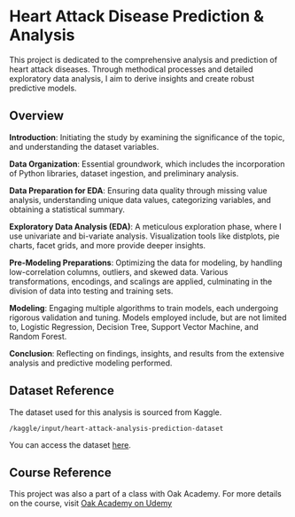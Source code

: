 # Heart Attack Disease Prediction & Analysis

This project is dedicated to the comprehensive analysis and prediction of heart attack diseases. Through methodical processes and detailed exploratory data analysis, I aim to derive insights and create robust predictive models.

## Overview

**Introduction**: 
Initiating the study by examining the significance of the topic, and understanding the dataset variables.

**Data Organization**: 
Essential groundwork, which includes the incorporation of Python libraries, dataset ingestion, and preliminary analysis.

**Data Preparation for EDA**: 
Ensuring data quality through missing value analysis, understanding unique data values, categorizing variables, and obtaining a statistical summary.

**Exploratory Data Analysis (EDA)**:
A meticulous exploration phase, where I use univariate and bi-variate analysis. Visualization tools like distplots, pie charts, facet grids, and more provide deeper insights.

**Pre-Modeling Preparations**: 
Optimizing the data for modeling, by handling low-correlation columns, outliers, and skewed data. Various transformations, encodings, and scalings are applied, culminating in the division of data into testing and training sets.

**Modeling**: 
Engaging multiple algorithms to train models, each undergoing rigorous validation and tuning. Models employed include, but are not limited to, Logistic Regression, Decision Tree, Support Vector Machine, and Random Forest.

**Conclusion**: 
Reflecting on findings, insights, and results from the extensive analysis and predictive modeling performed.

## Dataset Reference

The dataset used for this analysis is sourced from Kaggle. 

```
/kaggle/input/heart-attack-analysis-prediction-dataset
```

You can access the dataset [here](https://www.kaggle.com/rashikrahmanpritom/heart-attack-analysis-prediction-dataset).

## Course Reference

This project was also a part of a class with Oak Academy. For more details on the course, visit [Oak Academy on Udemy](https://www.udemy.com/user/oak-academy/)


